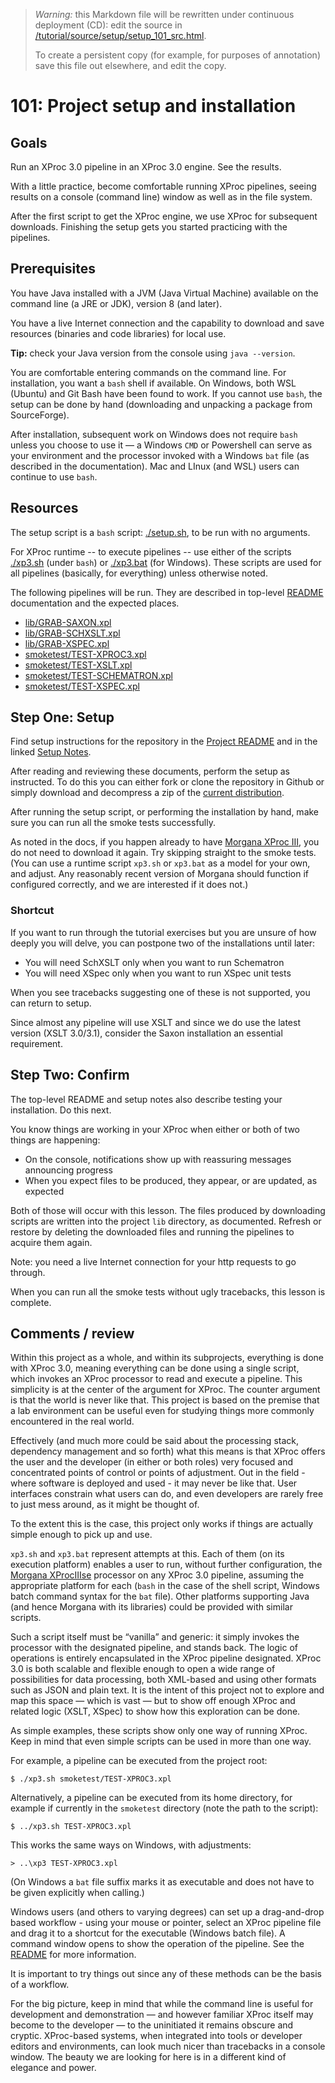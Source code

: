 > *Warning:* this Markdown file will be rewritten under continuous deployment (CD): edit the source in [/tutorial/source/setup/setup_101_src.html](../../../tutorial/source/setup/setup_101_src.html).
> 
> To create a persistent copy (for example, for purposes of annotation) save this file out elsewhere, and edit the copy.

# 101: Project setup and installation

## Goals

Run an XProc 3.0 pipeline in an XProc 3.0 engine. See the results.

With a little practice, become comfortable running XProc pipelines, seeing results on a console (command line) window as well as in the file system.

After the first script to get the XProc engine, we use XProc for subsequent downloads. Finishing the setup gets you started practicing with the pipelines.

## Prerequisites

You have Java installed with a JVM (Java Virtual Machine) available on the command line (a JRE or JDK), version 8 (and later).

You have a live Internet connection and the capability to download and save resources (binaries and code libraries) for local use.

**Tip:** check your Java version from the console using `java --version`.

You are comfortable entering commands on the command line. For installation, you want a `bash` shell if available. On Windows, both WSL (Ubuntu) and Git Bash have been found to work. If you cannot use `bash`, the setup can be done by hand (downloading and unpacking a package from SourceForge).

After installation, subsequent work on Windows does not require `bash` unless you choose to use it &mdash; a Windows `CMD` or Powershell can serve as your environment and the processor invoked with a Windows `bat` file (as described in the documentation). Mac and LInux (and WSL) users can continue to use `bash`.

## Resources

The setup script is a `bash` script: [./setup.sh](../../../setup.sh), to be run with no arguments.

For XProc runtime -- to execute pipelines -- use either of the scripts [./xp3.sh](../../../xp3.sh) (under `bash`) or [./xp3.bat](../../../xp3.bat) (for Windows). These scripts are used for all pipelines (basically, for everything) unless otherwise noted.

The following pipelines will be run. They are described in top-level [README](../../../README.md) documentation and the expected places.

* [lib/GRAB-SAXON.xpl](../../../lib/GRAB-SAXON.xpl)
* [lib/GRAB-SCHXSLT.xpl](../../../lib/GRAB-SCHXSLT.xpl)
* [lib/GRAB-XSPEC.xpl](../../../lib/GRAB-XSPEC.xpl)
* [smoketest/TEST-XPROC3.xpl](../../../smoketest/TEST-XPROC3.xpl)
* [smoketest/TEST-XSLT.xpl](../../../smoketest/TEST-XSLT.xpl)
* [smoketest/TEST-SCHEMATRON.xpl](../../../smoketest/TEST-SCHEMATRON.xpl)
* [smoketest/TEST-XSPEC.xpl](../../../smoketest/TEST-XSPEC.xpl)


## Step One: Setup

Find setup instructions for the repository in the [Project README](../../README.md) and in the linked [Setup Notes](../../../setup-notes.md).

After reading and reviewing these documents, perform the setup as instructed. To do this you can either fork or clone the repository in Github or simply download and decompress a zip of the [current
            distribution](https://github.com/usnistgov/oscal-xproc3/archive/refs/heads/main.zip).

After running the setup script, or performing the installation by hand, make sure you can run all the smoke tests successfully.

As noted in the docs, if you happen already to have [Morgana XProc III](https://www.xml-project.com/morganaxproc-iiise.html), you do not need to download it again. Try skipping straight to the smoke tests. (You can use a runtime script `xp3.sh` or `xp3.bat` as a model for your own, and adjust. Any reasonably recent version of Morgana should function if configured correctly, and we are interested if it does not.) 

### Shortcut

If you want to run through the tutorial exercises but you are unsure of how deeply you will delve, you can postpone two of the installations until later:

* You will need SchXSLT only when you want to run Schematron
* You will need XSpec only when you want to run XSpec unit tests


When you see tracebacks suggesting one of these is not supported, you can return to setup.

Since almost any pipeline will use XSLT and since we do use the latest version (XSLT 3.0/3.1), consider the Saxon installation an essential requirement.

## Step Two: Confirm

The top-level README and setup notes also describe testing your installation. Do this next.

You know things are working in your XProc when either or both of two things are happening:

* On the console, notifications show up with reassuring messages announcing progress
* When you expect files to be produced, they appear, or are updated, as expected


Both of those will occur with this lesson. The files produced by downloading scripts are written into the project `lib` directory, as documented. Refresh or restore by deleting the downloaded files and running the pipelines to acquire them again.

Note: you need a live Internet connection for your http requests to go through.

When you can run all the smoke tests without ugly tracebacks, this lesson is complete.

## Comments / review

Within this project as a whole, and within its subprojects, everything is done with XProc 3.0, meaning everything can be done using a single script, which invokes an XProc processor to read and execute a pipeline. This simplicity is at the center of the argument for XProc. The counter argument is that the world is never like that. This project is based on the premise that a lab environment can be useful even for studying things more commonly encountered in the real world.

Effectively (and much more could be said about the processing stack, dependency management and so forth) what this means is that XProc offers the user and the developer (in either or both roles) very focused and concentrated points of control or points of adjustment. Out in the field - where software is deployed and used - it may never be like that. User interfaces constrain what users can do, and even developers are rarely free to just mess around, as it might be thought of.

To the extent this is the case, this project only works if things are actually simple enough to pick up and use.

`xp3.sh` and `xp3.bat` represent attempts at this. Each of them (on its execution platform) enables a user to run, without further configuration, the [Morgana XProcIIIse](https://www.xml-project.com/morganaxproc-iiise.html) processor on any XProc 3.0 pipeline, assuming the appropriate platform for each (`bash` in the case of the shell script, Windows batch command syntax for the `bat` file). Other platforms supporting Java (and hence Morgana with its libraries) could be provided with similar scripts.

Such a script itself must be &ldquo;vanilla&rdquo; and generic: it simply invokes the processor with the designated pipeline, and stands back. The logic of operations is entirely encapsulated in the XProc pipeline designated. XProc 3.0 is both scalable and flexible enough to open a wide range of possibilities for data processing, both XML-based and using other formats such as JSON and plain text. It is the intent of this project not to explore and map this space &mdash; which is vast &mdash; but to show off enough XProc and related logic (XSLT, XSpec) to show how this exploration can be done.

As simple examples, these scripts show only one way of running XProc. Keep in mind that even simple scripts can be used in more than one way. 

For example, a pipeline can be executed from the project root:

```
$ ./xp3.sh smoketest/TEST-XPROC3.xpl
```

Alternatively, a pipeline can be executed from its home directory, for example if currently in the `smoketest` directory (note the path to the script): 

```
$ ../xp3.sh TEST-XPROC3.xpl
```

This works the same ways on Windows, with adjustments: 

```
> ..\xp3 TEST-XPROC3.xpl 
```

(On Windows a `bat` file suffix marks it as executable and does not have to be given explicitly when calling.)

Windows users (and others to varying degrees) can set up a drag-and-drop based workflow - using your mouse or pointer, select an XProc pipeline file and drag it to a shortcut for the executable (Windows batch file). A command window opens to show the operation of the pipeline. See the [README](../../README.md) for more information.

It is important to try things out since any of these methods can be the basis of a workflow. 

For the big picture, keep in mind that while the command line is useful for development and demonstration &mdash; and however familiar XProc itself may become to the developer &mdash; to the uninitiated it remains obscure and cryptic. XProc-based systems, when integrated into tools or developer editors and environments, can look much nicer than tracebacks in a console window. The beauty we are looking for here is in a different kind of elegance and power.
